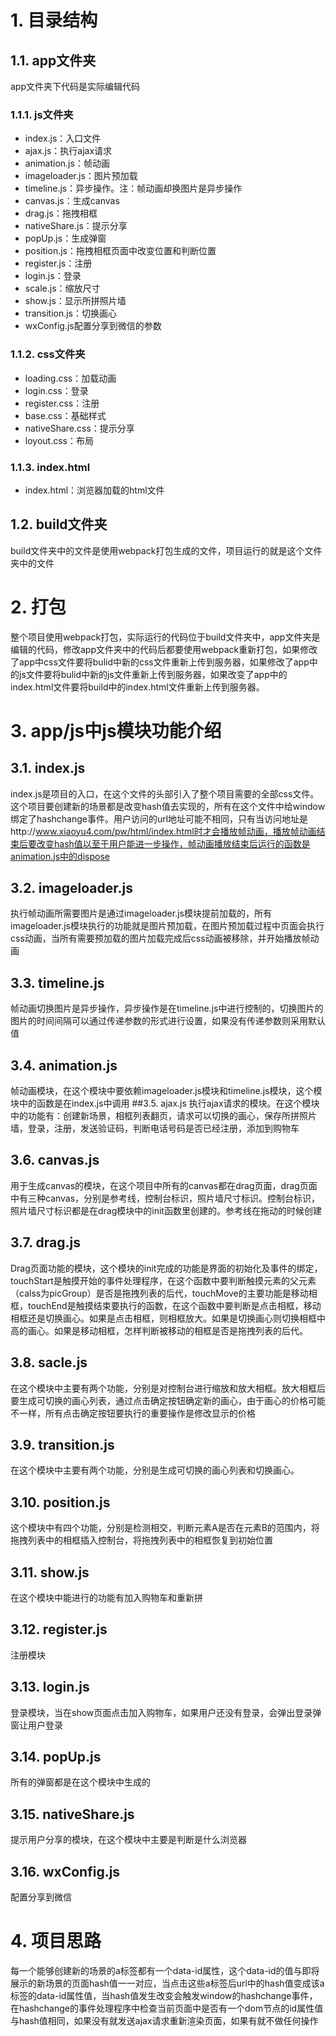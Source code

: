 # 1. 目录结构
## 1.1. app文件夹
app文件夹下代码是实际编辑代码
### 1.1.1. js文件夹
- index.js：入口文件
- ajax.js：执行ajax请求
- animation.js：帧动画
- imageloader.js：图片预加载
- timeline.js：异步操作。注：帧动画却换图片是异步操作
- canvas.js：生成canvas
- drag.js：拖拽相框
- nativeShare.js：提示分享
- popUp.js：生成弹窗
- position.js：拖拽相框页面中改变位置和判断位置
- register.js：注册
- login.js：登录
- scale.js：缩放尺寸
- show.js：显示所拼照片墙
- transition.js：切换画心
- wxConfig.js配置分享到微信的参数
### 1.1.2. css文件夹
- loading.css：加载动画
- login.css：登录
- register.css：注册
- base.css：基础样式
- nativeShare.css：提示分享
- loyout.css：布局
### 1.1.3. index.html
- index.html：浏览器加载的html文件

## 1.2. build文件夹
build文件夹中的文件是使用webpack打包生成的文件，项目运行的就是这个文件夹中的文件
# 2. 打包
整个项目使用webpack打包，实际运行的代码位于build文件夹中，app文件夹是编辑的代码，修改app文件夹中的代码后都要使用webpack重新打包，如果修改了app中css文件要将bulid中新的css文件重新上传到服务器，如果修改了app中的js文件要将bulid中新的js文件重新上传到服务器，如果改变了app中的index.html文件要将build中的index.html文件重新上传到服务器。
# 3. app/js中js模块功能介绍
## 3.1. index.js
index.js是项目的入口，在这个文件的头部引入了整个项目需要的全部css文件。这个项目要创建新的场景都是改变hash值去实现的，所有在这个文件中给window绑定了hashchange事件。用户访问的url地址可能不相同，只有当访问地址是http://www.xiaoyu4.com/pw/html/index.html时才会播放帧动画，播放帧动画结束后要改变hash值以至于用户能进一步操作，帧动画播放结束后运行的函数是animation.js中的dispose
## 3.2. imageloader.js
执行帧动画所需要图片是通过imageloader.js模块提前加载的，所有imageloader.js模块执行的功能就是图片预加载，在图片预加载过程中页面会执行css动画，当所有需要预加载的图片加载完成后css动画被移除，并开始播放帧动画
## 3.3. timeline.js
帧动画切换图片是异步操作，异步操作是在timeline.js中进行控制的，切换图片的图片的时间间隔可以通过传递参数的形式进行设置，如果没有传递参数则采用默认值
## 3.4. animation.js
帧动画模块，在这个模块中要依赖imageloader.js模块和timeline.js模块，这个模块中的函数是在index.js中调用
##3.5. ajax.js
执行ajax请求的模块。在这个模块中的功能有：创建新场景，相框列表翻页，请求可以切换的画心，保存所拼照片墙，登录，注册，发送验证码，判断电话号码是否已经注册，添加到购物车
## 3.6. canvas.js
用于生成canvas的模块，在这个项目中所有的canvas都在drag页面，drag页面中有三种canvas，分别是参考线，控制台标识，照片墙尺寸标识。控制台标识，照片墙尺寸标识都是在drag模块中的init函数里创建的。参考线在拖动的时候创建
## 3.7. drag.js
Drag页面功能的模块，这个模块的init完成的功能是界面的初始化及事件的绑定，touchStart是触摸开始的事件处理程序，在这个函数中要判断触摸元素的父元素（calss为picGroup）是否是拖拽列表的后代，touchMove的主要功能是移动相框，touchEnd是触摸结束要执行的函数，在这个函数中要判断是点击相框，移动相框还是切换画心。如果是点击相框，则相框放大。如果是切换画心则切换相框中高的画心。如果是移动相框，怎样判断被移动的相框是否是拖拽列表的后代。
## 3.8. sacle.js
在这个模块中主要有两个功能，分别是对控制台进行缩放和放大相框。放大相框后要生成可切换的画心列表，通过点击确定按钮确定新的画心，由于画心的价格可能不一样，所有点击确定按钮要执行的重要操作是修改显示的价格
## 3.9. transition.js
在这个模块中主要有两个功能，分别是生成可切换的画心列表和切换画心。
## 3.10. position.js
这个模块中有四个功能，分别是检测相交，判断元素A是否在元素B的范围内，将拖拽列表中的相框插入控制台，将拖拽列表中的相框恢复到初始位置
## 3.11. show.js
在这个模块中能进行的功能有加入购物车和重新拼
## 3.12. register.js
注册模块
## 3.13. login.js
登录模块，当在show页面点击加入购物车，如果用户还没有登录，会弹出登录弹窗让用户登录
## 3.14. popUp.js
所有的弹窗都是在这个模块中生成的
## 3.15. nativeShare.js
提示用户分享的模块，在这个模块中主要是判断是什么浏览器
## 3.16. wxConfig.js
配置分享到微信
# 4. 项目思路
每一个能够创建新的场景的a标签都有一个data-id属性，这个data-id的值与即将展示的新场景的页面hash值一一对应，当点击这些a标签后url中的hash值变成该a标签的data-id属性值，当hash值发生改变会触发window的hashchange事件，在hashchange的事件处理程序中检查当前页面中是否有一个dom节点的id属性值与hash值相同，如果没有就发送ajax请求重新渲染页面，如果有就不做任何操作

